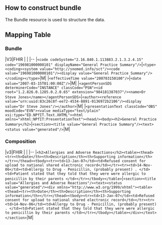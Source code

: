 ## How to construct bundle

The Bundle resource is used to structure the data.

## Mapping Table

### Bundle
|V3|FHIR | |
|--
|`<code codeSystem="2.16.840.1.113883.2.1.3.2.4.15" code="196981000000101" displayName="General Practice Summary"/>`|`<type><coding><system value="http://snomed.info/sct"/><code value="196981000000101"/><display value="General Practice Summary"/></coding></type>`|M|
|`<effectiveTime value="200703150100"/>`|`<date value="2007-03-15T01:00:00Z"/>`|M|
|`<agentPersonSDS determinerCode="INSTANCE" classCode="PSN"><id root="1.2.826.0.1285.0.2.0.65" extension="984181387037"/><name>Dr Steve Jones</name></agentPersonSDS>`|`<author><reference value="urn:uuid:83c26c8f-ee72-4534-8891-0136972b2106"/><display value="Dr Steve Jones"/></author>`|M|
|`<presentationText classCode="OBS" moodCode="EVN"><value mediaType="text/plain" xsi:type="ED.NPfIT.Text.XHTML"><html xmlns="xhtml:NPfIT:PresentationText"><head/><body><h2>General Practice  Summary</h2>`|`<section><title value="General Practice Summary"/><text><status value="generated"/>`|M|

### Composition
|v3|FHIR | |
|--
|`<h2>Allergies and Adverse Reactions</h2><table><thead><tr><th>Date</th><th>Description</th><th>Supporting information</th></tr></thead><tbody><tr><td>13-Jan-07</td><td>Refused consent for upload to national shared electronic record</td></tr><tr><td>14-Nov-06</td><td>Allergy to Drug - Penicillin, (probably present) . </td><td>Patient stated that they told that they were were allergic to penicillin by their parents </td></tr></tbody></table>`|`<section><title value="Allergies and Adverse Reactions"/><text><status value="generated"/><div xmlns="http://www.w3.org/1999/xhtml"><table><thead><tr><th>Date</th><th>Description</th><th>Supporting information</th></tr></thead><tbody><tr><td>13-Jan-07</td><td>Refused consent for upload to national shared electronic record</td></tr><tr><td>14-Nov-06</td><td>Allergy to Drug - Penicillin, (probably present) . </td><td>Patient stated that they told that they were were allergic to penicillin by their parents </td></tr></tbody></table></div></text></section>`|M|
